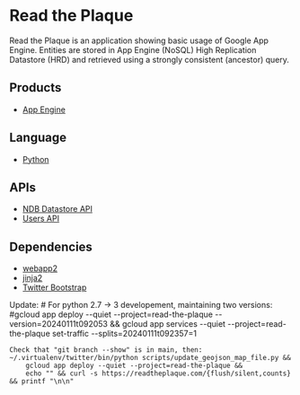 # Read the Plaque

Read the Plaque is an application showing basic usage of Google App Engine.
Entities are stored in App Engine (NoSQL) High Replication Datastore (HRD) and
retrieved using a strongly consistent (ancestor) query.

## Products
- [App Engine][1]
## Language
- [Python][2]

## APIs
- [NDB Datastore API][3]
- [Users API][4]

## Dependencies
- [webapp2][5]
- [jinja2][6]
- [Twitter Bootstrap][7]

[1]: https://developers.google.com/appengine
[2]: https://python.org
[3]: https://developers.google.com/appengine/docs/python/ndb/
[4]: https://developers.google.com/appengine/docs/python/users/
[5]: http://webapp-improved.appspot.com/
[6]: http://jinja.pocoo.org/docs/
[7]: http://twitter.github.com/bootstrap/

Update:
    # For python 2.7 -> 3 developement, maintaining two versions:
    #gcloud app deploy --quiet --project=read-the-plaque --version=20240111t092053 && gcloud app services --quiet --project=read-the-plaque set-traffic --splits=20240111t092357=1

    Check that "git branch --show" is in main, then:
    ~/.virtualenv/twitter/bin/python scripts/update_geojson_map_file.py &&
        gcloud app deploy --quiet --project=read-the-plaque &&
        echo "" && curl -s https://readtheplaque.com/{flush/silent,counts} && printf "\n\n"
